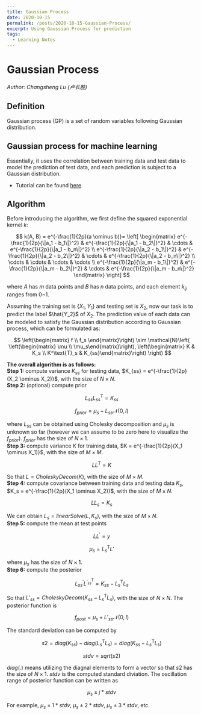 ```yaml
---
title: Gaussian Process
date: 2020-10-15
permalink: /posts/2020-10-15-Gaussian-Process/
excerpt: Using Gaussian Process for prediction
tags:
  - Learning Notes
---
```


# Gaussian Process  
*Author: Changsheng Lu (卢长胜)*

## Definition
Gaussian process (GP) is a set of random variables following Gaussian distribution.  

## Gaussian process for machine learning  
Essentially, it uses the correlation between training data and test data to model the prediction of test data, and each prediction is subject to a Gaussian distribution.  
- Tutorial can be found [here](https://katbailey.github.io/post/gaussian-processes-for-dummies/) 

## Algorithm
Before introducing the algorithm, we first define the squared exponential kernel $k$:

$$
k(A, B) = e^{-\frac{1}{2p}(a \ominus b)}= \left[ \begin{matrix}
  e^{-\frac{1}{2p}{\|a_1 - b_1\|}^2} & e^{-\frac{1}{2p}{\|a_1 - b_2\|}^2} & \cdots & e^{-\frac{1}{2p}{\|a_1 - b_n\|}^2} \\
  e^{-\frac{1}{2p}{\|a_2 - b_1\|}^2} & e^{-\frac{1}{2p}{\|a_2 - b_2\|}^2} & \cdots & e^{-\frac{1}{2p}{\|a_2 - b_n\|}^2} \\
  \cdots        & \cdots        & \cdots & \cdots        \\
  e^{-\frac{1}{2p}{\|a_m - b_1\|}^2} & e^{-\frac{1}{2p}{\|a_m - b_2\|}^2} & \cdots & e^{-\frac{1}{2p}{\|a_m - b_n\|}^2} 
\end{matrix} \right]
$$

where $A$ has $m$ data points and $B$ has $n$ data points, and each element $k_{ij}$ ranges from 0~1.  

Assuming the training set is $\{X_1, Y_1\}$ and testing set is $X_2$, now our task is to predict the label $\hat{Y_2}$ of $X_2$. The prediction value of each data can be modeled to satisfy the Gaussian distribution according to Gaussian process, which can be formulated as:

$$
\left(\begin{matrix}
  f \\ f_s
\end{matrix}\right)
\sim 
\mathcal{N}\left( \left(\begin{matrix} \mu \\ \mu_s\end{matrix}\right), \left(\begin{matrix} K & K_s \\ K^\text{T}_s & K_{ss}\end{matrix}\right) \right)
$$  

**The overall algorithm is as follows:**  
**Step 1:** compute variance $K_{ss}$ for testing data, $K_{ss} = e^{-\frac{1}{2p}(X_2 \ominus X_2)}$, with the size of $N \times N$.  
**Step 2:** (optional) compute prior

$$L_{ss}L^{\text{T}}_{ss} = K_{ss}$$

$$f_{prior} = \mu_s + L_{ss}\mathcal{N}(0, I)$$

where $L_{ss}$ can be obtained using Cholesky decomposition and $\mu_s$ is unknown so far (however we can assume to be zero here to visualize the $f_{prior}$). $f_{prior}$ has the size of $N \times 1$.  
**Step 3:** compute variance $K$ for training data, $K = e^{-\frac{1}{2p}(X_1 \ominus X_1)}$, with the size of $M \times M$.

$$LL^{\text{T}} = K$$

So that $L = CholeskyDecom(K)$, with the size of $M \times M$.  
**Step 4:** compute covariance between training data and testing data $K_s$, $K_s = e^{-\frac{1}{2p}(X_1 \ominus X_2)}$, with the size of $M \times N$. 

$$LL_{s} = K_s$$

We can obtain $L_{s}=linearSolve(L, K_s)$, with the size of $M \times N$.  
**Step 5:** compute the mean at test points

$$LL^{'}=y$$  

$$\mu_s = L^{\text{T}}_sL'$$  

where $\mu_s$ has the size of $N \times 1$.  
**Step 6:** compute the posterior

$$L^{'}_{ss}L^{'}^{\text{T}}_{ss} = K_{ss}-L^{\text{T}}_sL_{s}$$

So that ${{L'}_{ss}=CholeskyDecom(K_{ss}-L^{\text{T}}_{s}L_{s})}$, with the size of $N\times N$. The posterior function is

$$f_{post} = \mu_s + L'_{ss}\mathcal{N}(0, I)$$

The standard deviation can be computed by

$$s2=diag(K_{ss}) - diag(L^{\text{T}}_sL_s)=diag(K_{ss}-L^{\text{T}}_sL_{s})$$  

$$stdv = sqrt(s2)$$

$diag(.)$ means utilizing the diagnal elements to form a vector so that $s2$ has the size of $N \times 1$. $stdv$ is the computed standard diviation. The oscillation range of posterior function can be written as

$$\mu_s \pm j*stdv$$

For example, ${\mu_{s}{\pm}1*stdv}$, ${\mu_{s}{\pm}2*stdv}$, ${\mu_{s}{\pm}3*stdv}$, etc.





